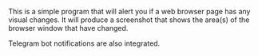 This is a simple program that will alert you if a web browser page has any visual changes. It will produce a screenshot that shows the area(s) of the browser window that have changed. 

Telegram bot notifications are also integrated. 

